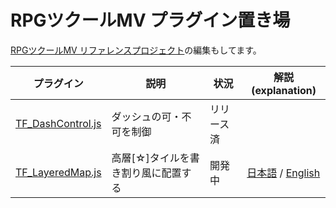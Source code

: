 # RPGツクールMV プラグイン置き場

[RPGツクールMV リファレンスプロジェクト](https://github.com/katai5plate/RPGMV-CoreScript-Reference/)の編集もしてます。


|プラグイン|説明|状況|解説(explanation)
|---|---|---|---|
|[TF_DashControl.js](https://raw.githubusercontent.com/tonbijp/RPGMakerMV/master/TF_DashControl.js)|ダッシュの可・不可を制御|リリース済|
|[TF_LayeredMap.js](https://raw.githubusercontent.com/tonbijp/RPGMakerMV/master/TF_LayeredMap.js)|高層[☆]タイルを書き割り風に配置する|開発中|[日本語](https://forum.tkool.jp/index.php?threads1476/) / [English](https://forums.rpgmakerweb.com/index.php?threads/103416/)

